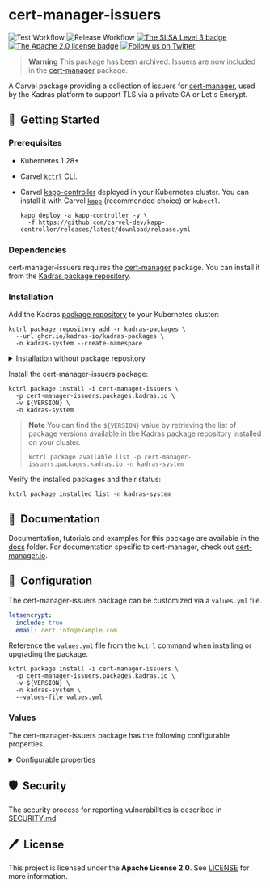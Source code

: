# cert-manager-issuers

![Test Workflow](https://github.com/kadras-io/cert-manager-issuers/actions/workflows/test.yml/badge.svg)
![Release Workflow](https://github.com/kadras-io/cert-manager-issuers/actions/workflows/release.yml/badge.svg)
[![The SLSA Level 3 badge](https://slsa.dev/images/gh-badge-level3.svg)](https://slsa.dev/spec/v1.0/levels)
[![The Apache 2.0 license badge](https://img.shields.io/badge/License-Apache_2.0-blue.svg)](https://opensource.org/licenses/Apache-2.0)
[![Follow us on Twitter](https://img.shields.io/static/v1?label=Twitter&message=Follow&color=1DA1F2)](https://twitter.com/kadrasIO)

> **Warning**
> This package has been archived. Issuers are now included in the [cert-manager](https://github.com/kadras-io/package-for-cert-manager) package.

A Carvel package providing a collection of issuers for [cert-manager](https://github.com/kadras-io/package-for-cert-manager), used by the Kadras platform to support TLS via a private CA or Let's Encrypt.

## 🚀&nbsp; Getting Started

### Prerequisites

* Kubernetes 1.28+
* Carvel [`kctrl`](https://carvel.dev/kapp-controller/docs/latest/install/#installing-kapp-controller-cli-kctrl) CLI.
* Carvel [kapp-controller](https://carvel.dev/kapp-controller) deployed in your Kubernetes cluster. You can install it with Carvel [`kapp`](https://carvel.dev/kapp/docs/latest/install) (recommended choice) or `kubectl`.

  ```shell
  kapp deploy -a kapp-controller -y \
    -f https://github.com/carvel-dev/kapp-controller/releases/latest/download/release.yml
  ```

### Dependencies

cert-manager-issuers requires the [cert-manager](https://github.com/kadras-io/package-for-cert-manager) package. You can install it from the [Kadras package repository](https://github.com/kadras-io/kadras-packages).

### Installation

Add the Kadras [package repository](https://github.com/kadras-io/kadras-packages) to your Kubernetes cluster:

  ```shell
  kctrl package repository add -r kadras-packages \
    --url ghcr.io/kadras-io/kadras-packages \
    -n kadras-system --create-namespace
  ```

<details><summary>Installation without package repository</summary>
The recommended way of installing the cert-manager-issuers package is via the Kadras <a href="https://github.com/kadras-io/kadras-packages">package repository</a>. If you prefer not using the repository, you can add the package definition directly using <a href="https://carvel.dev/kapp/docs/latest/install"><code>kapp</code></a> or <code>kubectl</code>.

  ```shell
  kubectl create namespace kadras-system
  kapp deploy -a cert-manager-issuers-package -n kadras-system -y \
    -f https://github.com/kadras-io/cert-manager-issuers/releases/latest/download/metadata.yml \
    -f https://github.com/kadras-io/cert-manager-issuers/releases/latest/download/package.yml
  ```
</details>

Install the cert-manager-issuers package:

  ```shell
  kctrl package install -i cert-manager-issuers \
    -p cert-manager-issuers.packages.kadras.io \
    -v ${VERSION} \
    -n kadras-system
  ```

> **Note**
> You can find the `${VERSION}` value by retrieving the list of package versions available in the Kadras package repository installed on your cluster.
> 
>   ```shell
>   kctrl package available list -p cert-manager-issuers.packages.kadras.io -n kadras-system
>   ```

Verify the installed packages and their status:

  ```shell
  kctrl package installed list -n kadras-system
  ```

## 📙&nbsp; Documentation

Documentation, tutorials and examples for this package are available in the [docs](docs) folder.
For documentation specific to cert-manager, check out [cert-manager.io](https://cert-manager.io).

## 🎯&nbsp; Configuration

The cert-manager-issuers package can be customized via a `values.yml` file.

  ```yaml
  letsencrypt:
    include: true
    email: cert.info@example.com
  ```

Reference the `values.yml` file from the `kctrl` command when installing or upgrading the package.

  ```shell
  kctrl package install -i cert-manager-issuers \
    -p cert-manager-issuers.packages.kadras.io \
    -v ${VERSION} \
    -n kadras-system \
    --values-file values.yml
  ```

### Values

The cert-manager-issuers package has the following configurable properties.

<details><summary>Configurable properties</summary>

| Config | Default | Description |
|-------|-------------------|-------------|
| `namespace` | `cert-manager` | The namespace where cert-manager is deployed. |
| `letsencrypt.include` | `false` | Whether to include a ClusterIssuer for Let's Encrypt. |
| `letsencrypt.staging` | `true` | Whether to use Let's Encrypt staging, recommended for non-production environments. |
| `letsencrypt.email` | `""` | The email address that Let's Encrypt will use to send info on expiring certificates or other issues. |

</details>

## 🛡️&nbsp; Security

The security process for reporting vulnerabilities is described in [SECURITY.md](SECURITY.md).

## 🖊️&nbsp; License

This project is licensed under the **Apache License 2.0**. See [LICENSE](LICENSE) for more information.
